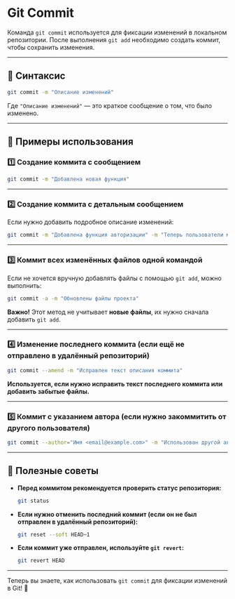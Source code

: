 # Git Commit

Команда `git commit` используется для фиксации изменений в локальном репозитории. После выполнения `git add` необходимо создать коммит, чтобы сохранить изменения.

---

## 📌 Синтаксис  

```bash
git commit -m "Описание изменений"
```

Где `"Описание изменений"` — это краткое сообщение о том, что было изменено.

---

## 🔹 Примеры использования  

### 1️⃣ Создание коммита с сообщением  

```bash
git commit -m "Добавлена новая функция"
```

---

### 2️⃣ Создание коммита с детальным сообщением  

Если нужно добавить подробное описание изменений:

```bash
git commit -m "Добавлена функция авторизации" -m "Теперь пользователи могут входить в систему с помощью email и пароля."
```

---

### 3️⃣ Коммит всех изменённых файлов одной командой  

Если не хочется вручную добавлять файлы с помощью `git add`, можно выполнить:

```bash
git commit -a -m "Обновлены файлы проекта"
```

**Важно!** Этот метод не учитывает **новые файлы**, их нужно сначала добавить `git add`.

---

### 4️⃣ Изменение последнего коммита (если ещё не отправлено в удалённый репозиторий)  

```bash
git commit --amend -m "Исправлен текст описания коммита"
```

**Используется, если нужно исправить текст последнего коммита или добавить забытые файлы.**

---

### 5️⃣ Коммит с указанием автора (если нужно закоммитить от другого пользователя)  

```bash
git commit --author="Имя <email@example.com>" -m "Использован другой автор коммита"
```

---

## 🚀 Полезные советы  

- **Перед коммитом рекомендуется проверить статус репозитория:**  
  ```bash
  git status
  ```

- **Если нужно отменить последний коммит (если он не был отправлен в удалённый репозиторий):**  
  ```bash
  git reset --soft HEAD~1
  ```

- **Если коммит уже отправлен, используйте `git revert`:**  
  ```bash
  git revert HEAD
  ```

---

Теперь вы знаете, как использовать `git commit` для фиксации изменений в Git! 🚀
